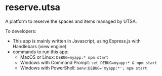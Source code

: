 # reserve.utsa
A platform to reserve the spaces and items managed by UTSA.

To developers:
- This app is mainly written in Javascript, using Express.js with Handlebars (view engine)
- commands to run this app:
    - MacOS or Linux: `DEBUG=myapp:* npm start`
    - Windows with Command Prompt: `set DEBUG=myapp:* & npm start`
    - Windows with PowerShell: `$env:DEBUG='myapp:*'; npm start`